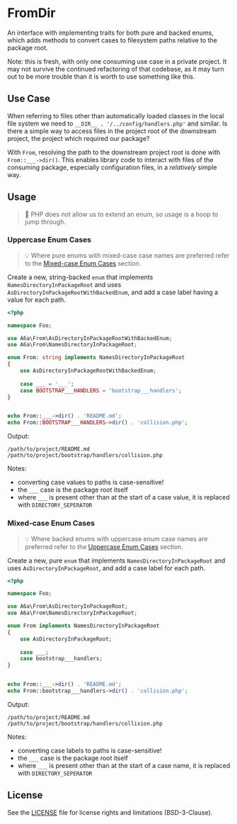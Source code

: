 # FromDir
An interface with implementing traits for both pure and backed enums, which adds methods to convert cases to filesystem
paths relative to the package root.

Note: this is fresh, with only one consuming use case in a private project. It may not survive the continued refactoring 
of that codebase, as it may turn out to be more trouble than it is worth to use something like this.

## Use Case
When referring to files other than automatically loaded classes in the local file system we need to 
`__DIR__ . '/../config/handlers.php'` and similar. Is there a simple way to access files in the project root of the 
downstream project, the project which required our package? 

With `From`, resolving the path to the downstream project root is done with `From::___->dir()`. This enables library 
code to interact with files of the consuming package, especially configuration files, in a _relatively_ simple way.

## Usage
>🎪 PHP does not allow us to extend an enum, so usage is a hoop to jump through.

### Uppercase Enum Cases
> 💡 Where pure enums with mixed-case case names are preferred refer to the 
> [Mixed-case Enum Cases](#mixed-case-enum-cases) section.

Create a new, string-backed `enum` that implements `NamesDirectoryInPackageRoot` and uses
`AsDirectoryInPackageRootWithBackedEnum`, and add a case label having a value for each path.

```php
<?php

namespace Foo;

use A6a\From\AsDirectoryInPackageRootWithBackedEnum;
use A6a\From\NamesDirectoryInPackageRoot;

enum From: string implements NamesDirectoryInPackageRoot
{
    use AsDirectoryInPackageRootWithBackedEnum;
    
    case ___ = '___';
    case BOOTSTRAP___HANDLERS = 'bootstrap___handlers';
}


echo From::___->dir() . 'README.md';
echo From::BOOTSTRAP___HANDLERS->dir() . 'collision.php';
```

Output:
```
/path/to/project/README.md
/path/to/project/bootstrap/handlers/collision.php
```

Notes:
- converting case values to paths is case-sensitive!
- the `___` case is the package root itself
- where `___` is present other than at the start of a case value, it is replaced with `DIRECTORY_SEPERATOR`

### Mixed-case Enum Cases
> 💡 Where backed enums with uppercase enum case names are preferred refer to the 
> [Uppercase Enum Cases](#uppercase-enum-cases) section.

Create a new, pure `enum` that implements `NamesDirectoryInPackageRoot` and uses `AsDirectoryInPackageRoot`, and add a case
label for each path.

```php
<?php

namespace Foo;

use A6a\From\AsDirectoryInPackageRoot;
use A6a\From\NamesDirectoryInPackageRoot;

enum From implements NamesDirectoryInPackageRoot
{
    use AsDirectoryInPackageRoot;
    
    case ___;
    case bootstrap___handlers;
}


echo From::___->dir() . 'README.md';
echo From::bootstrap___handlers->dir() . 'collision.php';
```

Output:
```
/path/to/project/README.md
/path/to/project/bootstrap/handlers/collision.php
```

Notes:
- converting case labels to paths is case-sensitive!
- the `___` case is the package root itself
- where `___` is present other than at the start of a case name, it is replaced with `DIRECTORY_SEPERATOR`

## License
See the [LICENSE](LICENSE) file for license rights and limitations (BSD-3-Clause).
